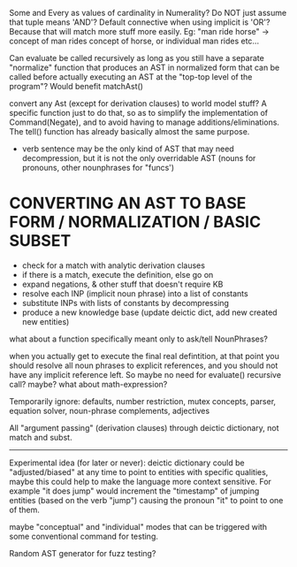 Some and Every as values of cardinality in Numerality? Do NOT just assume that tuple means 'AND'?
Default connective when using implicit is 'OR'? Because that will match more stuff more easily. Eg: "man ride horse" -> concept of man rides concept of horse, or individual man rides etc...


Can evaluate be called recursively as long as you still have a separate "normalize" function that produces an AST in normalized form that can be called before actually executing an AST at the "top-top level of the program"? Would benefit matchAst()

convert any Ast (except for derivation clauses) to world model stuff?
A specific function just to do that, so as to simplify the implementation of Command(Negate), and to avoid having to manage additions/eliminations. The tell() function has already basically almost the same purpose.

- verb sentence may be the only kind of AST that may need decompression, but it is not the only overridable AST (nouns for pronouns, other nounphrases for "funcs')

# CONVERTING AN AST TO BASE FORM / NORMALIZATION / BASIC SUBSET
- check for a match with analytic derivation clauses
- if there is a match, execute the definition, else go on
- expand negations, & other stuff that doesn't require KB
- resolve each INP (implicit noun phrase) into a list of constants
- substitute INPs with lists of constants by decompressing
- produce a new knowledge base (update deictic dict, add new created new entities)

what about a function specifically meant only to ask/tell NounPhrases?

when you actually get to execute the final real defintition, at that point you should resolve all noun phrases to explicit references, and you should not have any implicit reference left. So maybe no need for evaluate() recursive call? maybe? what about math-expression?

Temporarily ignore: defaults, number restriction, mutex concepts, parser, equation solver, noun-phrase complements, adjectives

All "argument passing" (derivation clauses) through deictic dictionary, not match and subst.

--------------------------------

Experimental idea (for later or never): deictic dictionary could be "adjusted/biased" at any time to point to entities with specific qualities, maybe this could help to make the language more context sensitive. For example "it does jump" would increment the "timestamp" of jumping entities (based on the verb "jump") causing the pronoun "it" to point to one of them.

maybe "conceptual" and "individual" modes that can be triggered with some conventional command for testing.

Random AST generator for fuzz testing?
